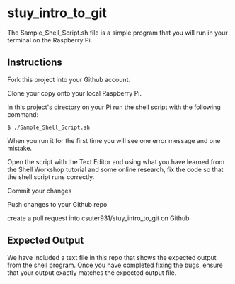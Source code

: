 # stuy_intro_to_git

The Sample_Shell_Script.sh file is a simple program that you will run in your terminal on the Raspberry Pi.

## Instructions

Fork this project into your Github account.

Clone your copy onto your local Raspberry Pi.

In this project's directory on your Pi run the shell script with the following command:

```
$ ./Sample_Shell_Script.sh
```

When you run it for the first time you will see one error message and one mistake.

Open the script with the Text Editor and using what you have learned from the Shell Workshop tutorial and some online research, fix the code so that the shell script runs correctly.

Commit your changes

Push changes to your Github repo

create a pull request into csuter931/stuy_intro_to_git on Github

## Expected Output

We have included a text file in this repo that shows the expected output from the shell program. Once you have completed fixing the bugs, ensure that your output exactly matches the expected output file.